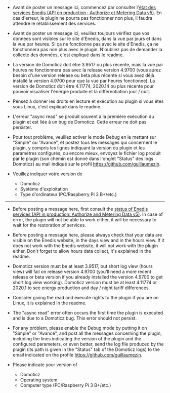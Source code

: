 * Avant de poster un message ici, commencez par consulter l'[état des services Enedis (API en production : Authorize et Metering Data v5)](https://datahub-enedis.fr/services-api/etat-des-services/). En cas d'erreur, le plugin ne pourra pas fonctionner non plus, il faudra attendre le rétablissement des services.

* Avant de poster un message ici, veuillez toujours vérifiez que vos données sont visibles sur le site d'Enedis, dans la vue par jours et dans la vue par heures. Si ça ne fonctionne pas avec le site d'Enedis, ça ne fonctionnera pas non plus avec le plugin. N'oubliez pas de demander la collecte des données, c'est expliqué dans le readme.

* La version de Domoticz doit être 3.9517 ou plus récente, mais la vue par heures ne fonctionnera pas avec la release version 4.9700 (vous aurez besoin d'une version release ou beta plus récente si vous avez déjà installé la version 4.9700 pour que la vue par heures fonctionne). La version de Domoticz doit être 4.11774, 2020.14 ou plus récente pour pouvoir visualiser l'énergie produite et la différentiation jour / nuit.

* Pensez à donner les droits en lecture et exécution au plugin si vous êtes sous Linux, c'est expliqué dans le readme.

* L'erreur "async read" se produit souvent à la première exécution du plugin et est liée à un bug de Domoticz. Cette erreur ne doit pas persister.

* Pour tout problème, veuillez activer le mode Debug en le mettant sur "Simple" ou "Avancé", et postez tous les messages qui concernent le plugin, y compris les lignes indiquant la version du plugin et les paramètres configurés, ou encore mieux, envoyez le fichier log produit par le plugin (son chemin est donné dans l'onglet "Status" des logs Domoticz) au mail indiqué sur le profil https://github.com/guillaumezin.

* Veuillez indiquer votre version de 
  * Domoticz
  * Système d'exploitation
  * Type d'ordinateur (PC/Raspberry Pi 3 B+/etc.)

----------------------------------------------------------------

* Before posting a message here, first consult the [status of Enedis services (API in production: Authorize and Metering Data v5)](https://datahub-enedis.fr/services-api/etat-des-services/). In case of error, the plugin will not be able to work either, it will be necessary to wait for the restoration of services.

* Before posting a message here, please always check that your data are visible on the Enedis website, in the days view and in the hours view. If it does not work with the Enedis website, it will not work with the plugin either. Don't forget to allow hours data collect, it's explained in the readme.

* Domoticz version must be at least 3.9517, but short log view (hours view) will fail on release version 4.9700 (you'll need a more recent release or beta version if you already installed the version 4.9700 to get short log view working). Domoticz version must be at least 4.11774 or 2020.1 to see energy production and day / night tariff differences.

* Consider giving the read and execute rights to the plugin if you are on Linux, it is explained in the readme.

* The "async read" error often occurs the first time the plugin is executed and is due to a Domoticz bug. This error should not persist.

* For any problem, please enable the Debug mode by putting it on "Simple" or "Avancé", and post all the messages concerning the plugin, including the lines indicating the version of the plugin and the configured parameters, or even better, send the log file produced by the plugin (its path is given in the "Status" tab of the Domoticz logs) to the email indicated on the profile https://github.com/guillaumezin.

* Please indicate your version of
  * Domoticz
  * Operating system
  * Computer type (PC/Raspberry Pi 3 B+/etc.)
